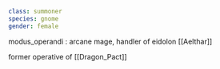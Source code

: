 ``` yaml
class: summoner
species: gnome
gender: female
```

modus_operandi : arcane mage, handler of eidolon [[Aelthar]]

former operative of [[Dragon_Pact]]